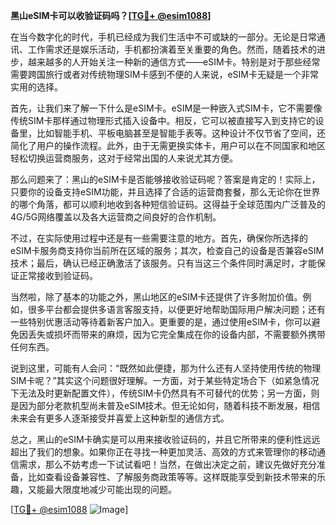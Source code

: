 **黑山eSIM卡可以收验证码吗？[[TG💪+ @esim1088](https://t.me/s/esim1088)]**

在当今数字化的时代，手机已经成为我们生活中不可或缺的一部分。无论是日常通讯、工作需求还是娱乐活动，手机都扮演着至关重要的角色。然而，随着技术的进步，越来越多的人开始关注一种新的通信方式——eSIM卡。特别是对于那些经常需要跨国旅行或者对传统物理SIM卡感到不便的人来说，eSIM卡无疑是一个非常实用的选择。

首先，让我们来了解一下什么是eSIM卡。eSIM是一种嵌入式SIM卡，它不需要像传统SIM卡那样通过物理形式插入设备中。相反，它可以被直接写入到支持它的设备里，比如智能手机、平板电脑甚至是智能手表等。这种设计不仅节省了空间，还简化了用户的操作流程。此外，由于无需更换实体卡，用户可以在不同国家和地区轻松切换运营商服务，这对于经常出国的人来说尤其方便。

那么问题来了：黑山的eSIM卡是否能够接收验证码呢？答案是肯定的！实际上，只要你的设备支持eSIM功能，并且选择了合适的运营商套餐，那么无论你在世界的哪个角落，都可以顺利地收到各种短信验证码。这得益于全球范围内广泛普及的4G/5G网络覆盖以及各大运营商之间良好的合作机制。

不过，在实际使用过程中还是有一些需要注意的地方。首先，确保你所选择的eSIM卡服务商支持你当前所在区域的服务；其次，检查自己的设备是否兼容eSIM技术；最后，确认已经正确激活了该服务。只有当这三个条件同时满足时，才能保证正常接收到验证码。

当然啦，除了基本的功能之外，黑山地区的eSIM卡还提供了许多附加价值。例如，很多平台都会提供多语言客服支持，以便更好地帮助国际用户解决问题；还有一些特别优惠活动等待着新客户加入。更重要的是，通过使用eSIM卡，你可以避免因丢失或损坏而带来的麻烦，因为它完全集成在你的设备内部，不需要额外携带任何东西。

说到这里，可能有人会问：“既然如此便捷，那为什么还有人坚持使用传统的物理SIM卡呢？”其实这个问题很好理解。一方面，对于某些特定场合下（如紧急情况下无法及时更新配置文件），传统SIM卡仍然具有不可替代的优势；另一方面，则是因为部分老款机型尚未普及eSIM技术。但无论如何，随着科技不断发展，相信未来会有更多人逐渐接受并喜爱上这种新型的通信方式。

总之，黑山的eSIM卡确实是可以用来接收验证码的，并且它所带来的便利性远远超出了我们的想象。如果你正在寻找一种更加灵活、高效的方式来管理你的移动通信需求，那么不妨考虑一下试试看吧！当然，在做出决定之前，建议先做好充分准备，比如查看设备兼容性、了解服务商政策等等。这样既能享受到新技术带来的乐趣，又能最大限度地减少可能出现的问题。

[[TG💪+ @esim1088](https://t.me/s/esim1088) ![Image](https://i.postimg.cc/4NQfJmqS/Snipaste-2025-05-13-00-14-12.png)]